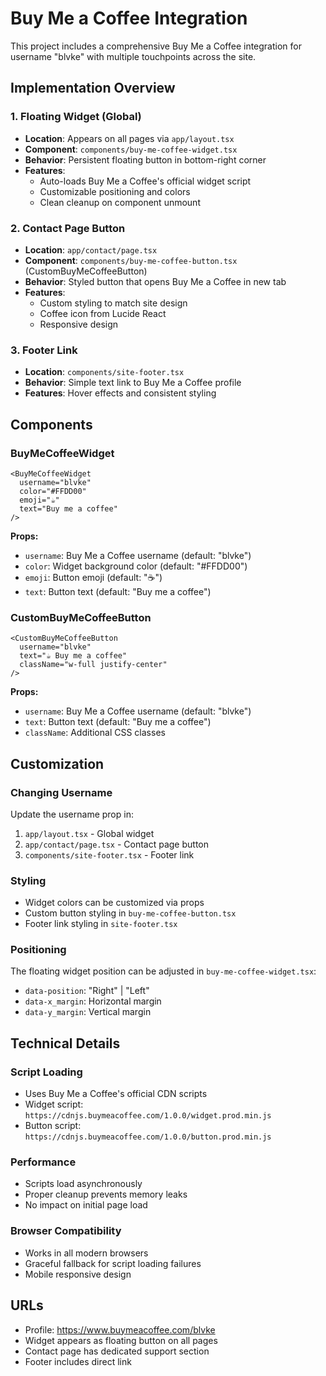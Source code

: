 # Buy Me a Coffee Integration

This project includes a comprehensive Buy Me a Coffee integration for username "blvke" with multiple touchpoints across the site.

## Implementation Overview

### 1. Floating Widget (Global)
- **Location**: Appears on all pages via `app/layout.tsx`
- **Component**: `components/buy-me-coffee-widget.tsx`
- **Behavior**: Persistent floating button in bottom-right corner
- **Features**: 
  - Auto-loads Buy Me a Coffee's official widget script
  - Customizable positioning and colors
  - Clean cleanup on component unmount

### 2. Contact Page Button
- **Location**: `app/contact/page.tsx`
- **Component**: `components/buy-me-coffee-button.tsx` (CustomBuyMeCoffeeButton)
- **Behavior**: Styled button that opens Buy Me a Coffee in new tab
- **Features**:
  - Custom styling to match site design
  - Coffee icon from Lucide React
  - Responsive design

### 3. Footer Link
- **Location**: `components/site-footer.tsx`
- **Behavior**: Simple text link to Buy Me a Coffee profile
- **Features**: Hover effects and consistent styling

## Components

### BuyMeCoffeeWidget
```tsx
<BuyMeCoffeeWidget 
  username="blvke"
  color="#FFDD00"
  emoji="☕"
  text="Buy me a coffee"
/>
```

**Props:**
- `username`: Buy Me a Coffee username (default: "blvke")
- `color`: Widget background color (default: "#FFDD00")
- `emoji`: Button emoji (default: "☕")
- `text`: Button text (default: "Buy me a coffee")

### CustomBuyMeCoffeeButton
```tsx
<CustomBuyMeCoffeeButton 
  username="blvke"
  text="☕ Buy me a coffee"
  className="w-full justify-center"
/>
```

**Props:**
- `username`: Buy Me a Coffee username (default: "blvke")
- `text`: Button text (default: "Buy me a coffee")
- `className`: Additional CSS classes

## Customization

### Changing Username
Update the username prop in:
1. `app/layout.tsx` - Global widget
2. `app/contact/page.tsx` - Contact page button
3. `components/site-footer.tsx` - Footer link

### Styling
- Widget colors can be customized via props
- Custom button styling in `buy-me-coffee-button.tsx`
- Footer link styling in `site-footer.tsx`

### Positioning
The floating widget position can be adjusted in `buy-me-coffee-widget.tsx`:
- `data-position`: "Right" | "Left"
- `data-x_margin`: Horizontal margin
- `data-y_margin`: Vertical margin

## Technical Details

### Script Loading
- Uses Buy Me a Coffee's official CDN scripts
- Widget script: `https://cdnjs.buymeacoffee.com/1.0.0/widget.prod.min.js`
- Button script: `https://cdnjs.buymeacoffee.com/1.0.0/button.prod.min.js`

### Performance
- Scripts load asynchronously
- Proper cleanup prevents memory leaks
- No impact on initial page load

### Browser Compatibility
- Works in all modern browsers
- Graceful fallback for script loading failures
- Mobile responsive design

## URLs
- Profile: https://www.buymeacoffee.com/blvke
- Widget appears as floating button on all pages
- Contact page has dedicated support section
- Footer includes direct link 
